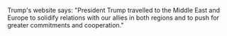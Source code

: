 Trump's website says: "President Trump travelled to the Middle East and Europe to solidify relations with our allies in both regions and to push for greater commitments and cooperation."